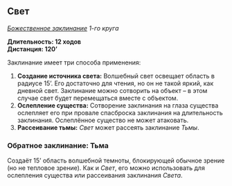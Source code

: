 ## Свет

*[Божественное заклинание](../divine.md) 1-го круга*

**Длительность: 12 ходов**  
**Дистанция: 120’**

Заклинание имеет три способа применения:

1. **Создание источника света:** Волшебный свет освещает область в радиусе 15’. Его достаточно для чтения, но он не такой яркий, как дневной свет. Заклинание можно сотворить на объект – в этом случае свет будет перемещаться вместе с объектом.
2. **Ослепление существа:** Сотворение заклинания на глаза существа ослепляет его при провале спасброска заклинания на длительность заклинания. Ослеплённое существо не может атаковать.
3. **Рассеивание тьмы:** *Свет* может рассеять заклинание *Тьмы*.

### Обратное заклинание: Тьма

Создаёт 15’ область волшебной темноты, блокирующей обычное зрение (но не тепловое зрение). Как и *Свет*, его можно использовать для ослепления существа или рассеивания заклинания *Света*.